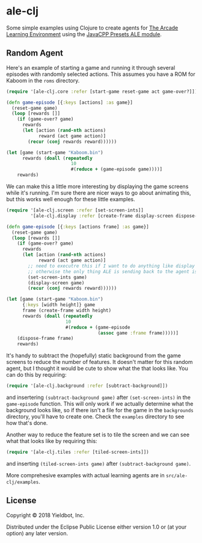 # ale-clj
Some simple examples using Clojure to create agents for
[The Arcade Learning Environment](https://github.com/mgbellemare/Arcade-Learning-Environment) using
the [JavaCPP Presets ALE module](https://github.com/bytedeco/javacpp-presets/tree/master/ale).


## Random Agent

Here's an example of starting a game and running it through several episodes with randomly selected actions. This assumes you have a ROM for Kaboom in the `roms` directory.

``` clojure
(require '[ale-clj.core :refer [start-game reset-game act game-over?]])

(defn game-episode [{:keys [actions] :as game}]
  (reset-game game)
  (loop [rewards []]
    (if (game-over? game)
      rewards
      (let [action (rand-nth actions)
            reward (act game action)]
        (recur (conj rewards reward))))))

(let [game (start-game "Kaboom.bin")
      rewards (doall (repeatedly
                        10
                        #(reduce + (game-episode game))))]
    rewards)
```

We can make this a little more interesting by displaying the game screens while it's running. I'm sure there are nicer ways to go about animating this, but this works well enough for these little examples.

``` clojure
(require '[ale-clj.screen :refer [set-screen-ints]]
         '[ale-clj.display :refer [create-frame display-screen dispose-frame]])

(defn game-episode [{:keys [actions frame] :as game}]
  (reset-game game)
  (loop [rewards []]
    (if (game-over? game)
      rewards
      (let [action (rand-nth actions)
            reward (act game action)]
        ;; need to executre this if I want to do anything like display the screen since
        ;; otherwise the only thing ALE is sending back to the agent is the reward.
        (set-screen-ints game)
        (display-screen game)
        (recur (conj rewards reward))))))

(let [game (start-game "Kaboom.bin")
      {:keys [width height]} game
      frame (create-frame width height)
      rewards (doall (repeatedly
                      10
                      #(reduce + (game-episode
                                  (assoc game :frame frame)))))]
    (dispose-frame frame)
    rewards)

```
It's handy to subtract the (hopefully) static background from the game screens to reduce the number of features. It doesn't matter for this random agent, but I thought it would be cute to show what the that looks like.
You can do this by requiring:
``` clojure
(require '[ale-clj.background :refer [subtract-background]])
```
and insertering `(subtract-background game)` after `(set-screen-ints)` in the `game-episode` function.
This will only work if we actually determine what the background looks like, so if there
isn't a file for the game in the `backgrounds` directory, you'll have to create one.
Check the `examples` directory to see how that's done.

Another way to reduce the feature set is to tile the screen and we can see what that looks like by requiring this:

``` clojure
(require '[ale-clj.tiles :refer [tiled-screen-ints]])
```
and inserting `(tiled-screen-ints game)` after `(subtract-background game)`.

More comprehesive examples with actual learning agents are in `src/ale-clj/examples`.

## License

Copyright © 2018 Yieldbot, Inc.

Distributed under the Eclipse Public License either version 1.0 or (at
your option) any later version.
